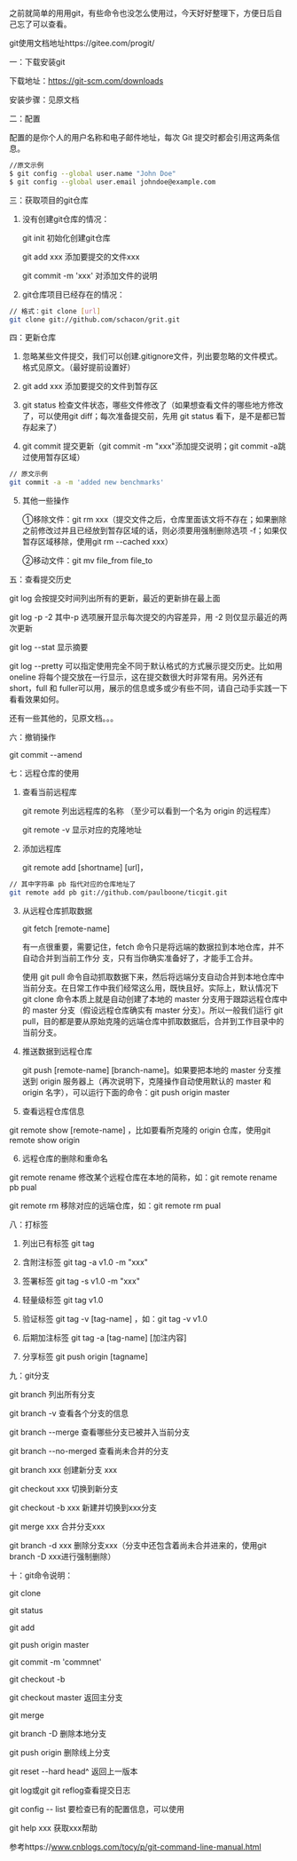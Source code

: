 之前就简单的用用git，有些命令也没怎么使用过，今天好好整理下，方便日后自己忘了可以查看。

git使用文档地址https://gitee.com/progit/

一：下载安装git

下载地址：https://git-scm.com/downloads

安装步骤：见原文档

二：配置

配置的是你个人的用户名称和电子邮件地址，每次 Git 提交时都会引用这两条信息。
```bash
//原文示例
$ git config --global user.name "John Doe"
$ git config --global user.email johndoe@example.com
```

三：获取项目的git仓库

1. 没有创建git仓库的情况：

   git init 初始化创建git仓库

   git add xxx 添加要提交的文件xxx

   git commit -m 'xxx' 对添加文件的说明

2. git仓库项目已经存在的情况：
```bash
// 格式：git clone [url]  
git clone git://github.com/schacon/grit.git
```

四：更新仓库

1. 忽略某些文件提交，我们可以创建.gitignore文件，列出要忽略的文件模式。格式见原文。（最好提前设置好）

2. git add xxx 添加要提交的文件到暂存区

3. git status 检查文件状态，哪些文件修改了（如果想查看文件的哪些地方修改了，可以使用git diff；每次准备提交前，先用 git status 看下，是不是都已暂存起来了）

4. git commit 提交更新（git commit -m "xxx"添加提交说明；git commit -a跳过使用暂存区域）

```bash
// 原文示例
git commit -a -m 'added new benchmarks'
```

5. 其他一些操作 

   ①移除文件：git rm xxx（提交文件之后，仓库里面该文将不存在；如果删除之前修改过并且已经放到暂存区域的话，则必须要用强制删除选项 -f；如果仅暂存区域移除，使用git rm --cached xxx）

   ②移动文件：git mv file_from file_to

五：查看提交历史

git log 会按提交时间列出所有的更新，最近的更新排在最上面

git log -p -2 其中-p 选项展开显示每次提交的内容差异，用 -2 则仅显示最近的两次更新

git log --stat 显示摘要

git log --pretty 可以指定使用完全不同于默认格式的方式展示提交历史。比如用 oneline 将每个提交放在一行显示，这在提交数很大时非常有用。另外还有 short，full 和 fuller可以用，展示的信息或多或少有些不同，请自己动手实践一下看看效果如何。

还有一些其他的，见原文档。。。

六：撤销操作

git commit --amend

七：远程仓库的使用

1. 查看当前远程库

    git remote 列出远程库的名称 （至少可以看到一个名为 origin 的远程库）

    git remote -v 显示对应的克隆地址

2. 添加远程库

    git remote add [shortname] [url]，

```bash
// 其中字符串 pb 指代对应的仓库地址了
git remote add pb git://github.com/paulboone/ticgit.git
```

3. 从远程仓库抓取数据

    git fetch [remote-name] 

   有一点很重要，需要记住，fetch 命令只是将远端的数据拉到本地仓库，并不自动合并到当前工作分 支，只有当你确实准备好了，才能手工合并。

    使用 git pull 命令自动抓取数据下来，然后将远端分支自动合并到本地仓库中当前分支。在日常工作中我们经常这么用，既快且好。实际上，默认情况下 git clone 命令本质上就是自动创建了本地的 master 分支用于跟踪远程仓库中的 master 分支（假设远程仓库确实有 master 分支）。所以一般我们运行 git pull，目的都是要从原始克隆的远端仓库中抓取数据后，合并到工作目录中的当前分支。

4. 推送数据到远程仓库

     git push [remote-name] [branch-name]。如果要把本地的 master 分支推送到 origin 服务器上（再次说明下，克隆操作自动使用默认的 master 和 origin 名字），可以运行下面的命令：git push origin master

5. 查看远程仓库信息

 git remote show [remote-name] ，比如要看所克隆的 origin 仓库，使用git remote show origin

6. 远程仓库的删除和重命名

 git remote rename 修改某个远程仓库在本地的简称，如：git remote rename pb pual

 git remote rm 移除对应的远端仓库，如：git remote rm pual

八：打标签

1. 列出已有标签 git tag 

2. 含附注标签 git tag -a v1.0 -m "xxx" 

3. 签署标签 git tag -s v1.0 -m "xxx"

4. 轻量级标签 git tag v1.0

5. 验证标签 git tag -v [tag-name] ，如：git tag -v v1.0

6. 后期加注标签 git tag -a [tag-name] [加注内容]

7. 分享标签 git push origin [tagname] 

九：git分支

git branch 列出所有分支

git branch -v 查看各个分支的信息

git branch --merge 查看哪些分支已被并入当前分支

git branch --no-merged 查看尚未合并的分支

git branch xxx 创建新分支 xxx

git checkout xxx 切换到新分支

git checkout -b  xxx 新建并切换到xxx分支

git merge xxx 合并分支xxx

git branch -d xxx 删除分支xxx（分支中还包含着尚未合并进来的，使用git branch -D xxx进行强制删除）

十：git命令说明：

git clone

git status

git add

git push origin master 

git commit -m 'commnet'

git checkout -b 

git checkout master 返回主分支

git merge 

git branch -D 删除本地分支

git push origin 删除线上分支

git reset --hard head^ 返回上一版本

git log或git git reflog查看提交日志

git config -- list  要检查已有的配置信息，可以使用 

git help xxx 获取xxx帮助

参考https://www.cnblogs.com/tocy/p/git-command-line-manual.html
